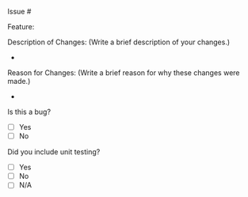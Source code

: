Issue #

Feature:

Description of Changes: 
(Write a brief description of your changes.)

-

Reason for Changes:
(Write a brief reason for why these changes were made.)

-

Is this a bug?
- [ ] Yes
- [ ] No

Did you include unit testing?
- [ ] Yes
- [ ] No
- [ ] N/A

